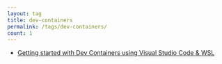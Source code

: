 ```yaml
---
layout: tag
title: dev-containers
permalink: /tags/dev-containers/
count: 1
---
```


- [Getting started with Dev Containers using Visual Studio Code &amp; WSL](https://idzenga.dev/posts/getting-started-with-dev-containers-using-visual-studio-code-and-wsl)
